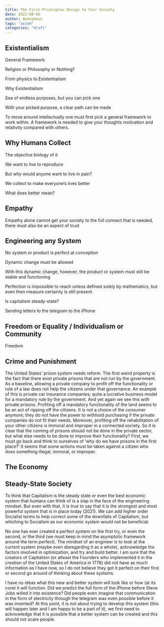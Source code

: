 ```yaml
---
title: The First-Principles Design to Your Society
date: 2022-08-05
author: Anonymous
tags: "axiom"
categories: "draft"
---
```


## Existentialism

General Framework

Religion or Philosophy or Nothing?

From physics to Existentialism

Why Existentialism

Sea of endless purposes, but you can pick one

With your picked purpose, a clear path can be made

To move around intellectually one must first pick a general framework to work within. A framework is needed to give your thoughts motivation and relativity compared with others.

## Why Humans Collect

The objective biology of it

We want to live to reproduce

But why would anyone want to live in pain?

We collect to make everyone’s lives better

What does better mean?

## Empathy

Empathy alone cannot get your society to the full connect that is needed, there must also be an aspect of trust

## Engineering any System

No system or product is perfect at conception

Dynamic change must be allowed

With this dynamic change, however, the product or system must still be stable and functioning

Perfection is impossible to reach unless defined solely by mathematics, but even then measure certainty is still present.

Is capitalism steady-state?

Sending letters to the telegram to the iPhone

## Freedom or Equality / Individualism or Community

Freedom

## Crime and Punishment

The United States’ prison system needs reform. The first weird property is the fact that there exist private prisons that are not run by the government. As a baseline, allowing a private company to profit off the functionality or rule of a law does not help the citizens under that governance. An example of this is private car insurance companies; quite a lucrative business model for a mandatory rule by the government. And yet again we see this with private prisons. Profiting off a mandatory functionality of the land seems to be an act of ripping off the citizens. It is not a choice of the consumer anymore; they do not have the power to withhold purchasing if the private companies do not fit their needs. Moreover, profiting off the rehabilitation of your other citizens is immoral and improper in a connected society. So it is clear that the running of prisons should not be done in the private sector, but what else needs to be done to improve their functionality? First, we must go back and think to ourselves of ‘why do we have prisons in the first place?’ It seems that some actions must be taken against a citizen who does something illegal, immoral, or improper.

## The Economy

## Steady-State Society

To think that Capitalism is the steady state or even the best economic system that humans can think of is a slap in the face of the engineering mindset. But even with that, it is true to say that it is the strongest and most powerful system that is in place today (2021). We can add higher order Socialist terms to help correct some of the downfalls of Capitalism, but whiching to Socialism as our economic system would not be beneficial.

No one has ever created a perfect system on the first try, or even the second, or the third (we must keep in mind the asymptotic framework around the term perfect). The mindset of an engineer is to look at the current system (maybe even disregarding it as a whole), acknowledge the factors involved in optimization, and try and build better. I am sure that the creators of Capitalism (or atleast the Founders who implemented it in the creation of the United States of America in 1776) did not have as much information as I have now, so I do not believe they got it perfect on their first or second go around of thinking about these systems.

I have no ideas what this new and better system will look like or how (at its core) it will function. Did we predict the full form of the iPhone before Steve Jobs willed it into existence? Did people even imagine that communication in the form of electricity through the telegram was even possible before it was invented? At this point, it is not about trying to develop this system (this will happen later and I am happy to be a part of it), we first need to acknowledge that it is possible that a better system can be created and this should not scare people.